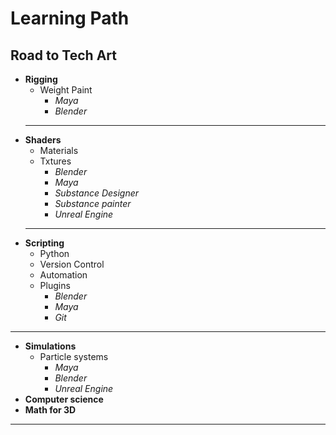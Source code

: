 # Learning Path

## Road to Tech Art

- **Rigging**
  - Weight Paint
    - _Maya_
    - _Blender_
  ---
- **Shaders**
  - Materials
  - Txtures
    - _Blender_
    - _Maya_
    - _Substance Designer_
    - _Substance painter_
    - _Unreal Engine_
  ---
- **Scripting**
  - Python
  - Version Control
  - Automation
  - Plugins
    - _Blender_
    - _Maya_
    - _Git_
---
- **Simulations**
  - Particle systems
    - _Maya_
    - _Blender_
    - _Unreal Engine_
- **Computer science**
- **Math for 3D**
---
